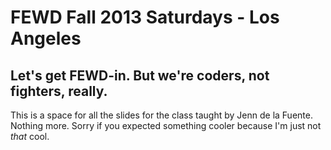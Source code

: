 # FEWD Fall 2013 Saturdays - Los Angeles

## Let's get FEWD-in. But we're coders, not fighters, really.

This is a space for all the slides for the class taught by Jenn de la Fuente. Nothing more. Sorry if you expected something cooler because I'm just not *that* cool.